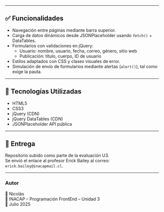 
---

## ✅ Funcionalidades

- Navegación entre páginas mediante barra superior.
- Carga de datos dinámicos desde JSONPlaceholder usando `fetch()` + DataTables.
- Formularios con validaciones en jQuery:
  - Usuario: nombre, usuario, fecha, correo, género, sitio web
  - Publicación: título, cuerpo, ID de usuario
- Estilos adaptados con CSS y clases visuales de error.
- Simulación de envío de formularios mediante alertas (`alert()`), tal como exige la pauta.

---

## 🧪 Tecnologías Utilizadas

- HTML5
- CSS3
- jQuery (CDN)
- jQuery DataTables (CDN)
- JSONPlaceholder API pública

---

## 📩 Entrega

Repositorio subido como parte de la evaluación U3.  
Se envió el enlace al profesor Erick Bailey al correo: `erick.bailey@inacapmail.cl`.

---

### Autor

👤 Nicolás  
📘 INACAP – Programación FrontEnd – Unidad 3  
📅 Julio 2025
